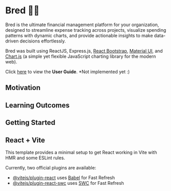 # Bred 💸🍞  
Bred is the ultimate financial management platform for your organization, designed to streamline expense tracking across projects, visualize spending patterns with dynamic charts, and provide actionable insights to make data-driven decisions effortlessly.  

Bred was built using ReactJS, Express.js, [React Bootstrap](https://react-bootstrap.netlify.app/), [Material UI](https://mui.com/?srsltid=AfmBOorUkyfvfqBEhL0ITYdPJ3b4o98voV-nNfbKw9CjwKkZ0UQLnePK), and [Chart.js](https://www.chartjs.org/) (a simple yet flexible JavaScript charting library for the modern web).  

Click [here]() to view the **User Guide**. *Not implemented yet :)  

## Motivation  

## Learning Outcomes  

## Getting Started  

## React + Vite

This template provides a minimal setup to get React working in Vite with HMR and some ESLint rules.

Currently, two official plugins are available:

- [@vitejs/plugin-react](https://github.com/vitejs/vite-plugin-react/blob/main/packages/plugin-react/README.md) uses [Babel](https://babeljs.io/) for Fast Refresh
- [@vitejs/plugin-react-swc](https://github.com/vitejs/vite-plugin-react-swc) uses [SWC](https://swc.rs/) for Fast Refresh
